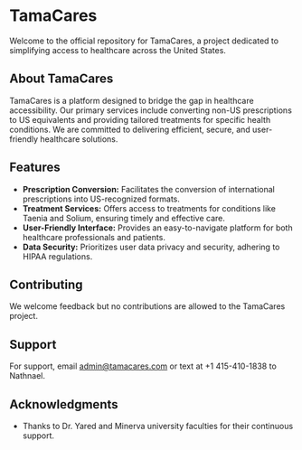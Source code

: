 # TamaCares

Welcome to the official repository for TamaCares, a project dedicated to simplifying access to healthcare across the United States.

## About TamaCares

TamaCares is a platform designed to bridge the gap in healthcare accessibility. Our primary services include converting non-US prescriptions to US equivalents and providing tailored treatments for specific health conditions. We are committed to delivering efficient, secure, and user-friendly healthcare solutions.

## Features

- **Prescription Conversion:** Facilitates the conversion of international prescriptions into US-recognized formats.
- **Treatment Services:** Offers access to treatments for conditions like Taenia and Solium, ensuring timely and effective care.
- **User-Friendly Interface:** Provides an easy-to-navigate platform for both healthcare professionals and patients.
- **Data Security:** Prioritizes user data privacy and security, adhering to HIPAA regulations.

## Contributing

We welcome feedback but no contributions are allowed to the TamaCares project.

## Support

For support, email admin@tamacares.com or text at +1 415-410-1838 to Nathnael.

## Acknowledgments

- Thanks to Dr. Yared and Minerva university faculties for their continuous support.
